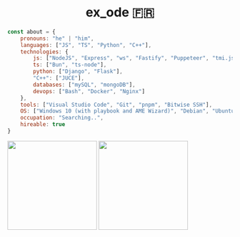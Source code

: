 <h1 align="center">ex_ode 🇫🇷</h1>

```js
const about = {
    pronouns: "he" | "him",
    languages: ["JS", "TS", "Python", "C++"],
    technologies: {
        js: ["NodeJS", "Express", "ws", "Fastify", "Puppeteer", "tmi.js", "discord.js"],
        ts: ["Bun", "ts-node"],
        python: ["Django", "Flask"],
        "C++": ["JUCE"],
        databases: ["mySQL", "mongoDB"],
        devops: ["Bash", "Docker", "Nginx"]
    },
    tools: ["Visual Studio Code", "Git", "pnpm", "Bitwise SSH"],
    OS: ["Windows 10 (with playbook and AME Wizard)", "Debian", "Ubuntu"],
    occupation: "Searching..",
    hireable: true
}
```

<div>
    <img height="200" align="center" src="https://github-readme.lexod.fr/stats?username=Ex0D&show_icons=true&theme=radical&hide_contribs=true&count_private=true&hide_border=true" />
    <img height="200" align="center" src="https://github-readme.lexod.fr/top-langs?username=Ex0D&show_icons=true&theme=radical&hide_contribs=true&langs_count=7&layout=compact&hide_border=true" />
</div>

